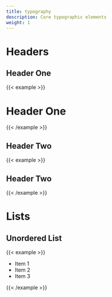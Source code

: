 ```yaml
---
title: typography
description: Core typographic elements
weight: 1
---
```


# Headers

## Header One

{{< example >}}<h1>Header One</h1>{{< /example >}}

## Header Two

{{< example >}}<h2>Header Two</h2>{{< /example >}}

# Lists

## Unordered List

{{< example >}}
<ul>
  <li>Item 1</li>
  <li>Item 2</li>
  <li>Item 3</li>
</ul>
{{< /example >}}
